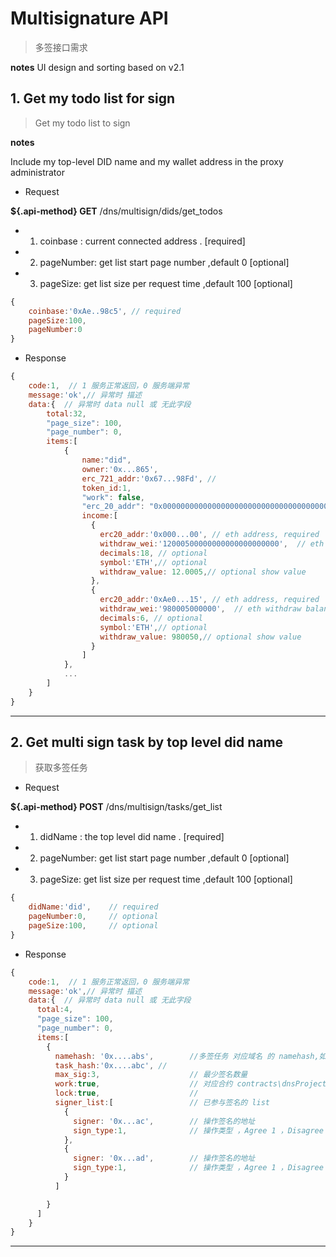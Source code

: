 # Multisignature API <!-- {docsify-ignore} -->

> 多签接口需求

**notes** UI design and sorting based on v2.1

## 1. Get my todo list for sign

> Get my todo list to sign 

**notes**

  Include my top-level DID name and my wallet address in the proxy administrator


- Request

**${.api-method} GET** /dns/multisign/dids/get_todos

<!-- tabs:start -->

<!-- tab:API document -->
- 1. coinbase : current connected address . [required]
- 2. pageNumber: get list start page number ,default 0 [optional]
- 3. pageSize: get list size per request time ,default 100  [optional]

<!-- tab: JSON -->

```js
{
    coinbase:'0xAe..98c5', // required
    pageSize:100,
    pageNumber:0
}
```
<!-- tabs:end -->

- Response

```js
{
    code:1,  // 1 服务正常返回，0 服务端异常
    message:'ok',// 异常时 描述
    data:{  // 异常时 data null 或 无此字段
        total:32,
        "page_size": 100,
        "page_number": 0,
        items:[
            {
                name:"did",
                owner:'0x...865',
                erc_721_addr:'0x67...98Fd', //
                token_id:1,
                "work": false,
                "erc_20_addr": "0x0000000000000000000000000000000000000000",
                income:[
                  {
                    erc20_addr:'0x000...00', // eth address, required
                    withdraw_wei:'12000500000000000000000000',  // eth withdraw balance, wei  required
                    decimals:18, // optional
                    symbol:'ETH',// optional
                    withdraw_value: 12.0005,// optional show value 
                  },
                  {
                    erc20_addr:'0xAe0...15', // eth address, required
                    withdraw_wei:'980005000000',  // eth withdraw balance, wei  required
                    decimals:6, // optional
                    symbol:'ETH',// optional
                    withdraw_value: 980050,// optional show value 
                  }
                ]
            },
            ...
        ]
    }
}
```

----

## 2. Get multi sign task by top level did name

> 获取多签任务

- Request

**${.api-method} POST** /dns/multisign/tasks/get_list

<!-- tabs:start -->

<!-- tab:API document -->
- 1. didName : the top level did name . [required]
- 2. pageNumber: get list start page number ,default 0 [optional]
- 3. pageSize: get list size per request time ,default 100  [optional]
 
<!-- tab: JSON -->

```js
{
    didName:'did',    // required
    pageNumber:0,     // optional
    pageSize:100,     // optional
}
```
<!-- tabs:end -->

- Response

```js
{
    code:1,  // 1 服务正常返回，0 服务端异常
    message:'ok',// 异常时 描述
    data:{  // 异常时 data null 或 无此字段
      total:4,
      "page_size": 100,
      "page_number": 0,
      items:[
        {
          namehash: '0x....abs',        //多签任务 对应域名 的 namehash,如 `did` hash   
          task_hash:'0x....abc', //
          max_sig:3,                    // 最少签名数量
          work:true,                    // 对应合约 contracts\dnsProject\multisig\LibMultiSig.sol work 
          lock:true,                    // 
          signer_list:[                 // 已参与签名的 list 
            {
              signer: '0x...ac',        // 操作签名的地址
              sign_type:1,              // 操作类型 ，Agree 1 ，Disagree： 0
            },
            {
              signer: '0x...ad',        // 操作签名的地址
              sign_type:1,              // 操作类型 ，Agree 1 ，Disagree： 0
            }
          ]                

        }
      ]
    }
}
```

----






